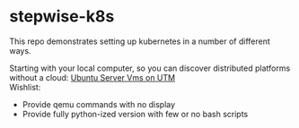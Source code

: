 # stepwise-k8s

This repo demonstrates setting up kubernetes in a number of different ways.  

Starting with your local computer, so you can discover distributed platforms without a cloud: 
[Ubuntu Server Vms on UTM](ubuntu-utm-vms/README.md)  
Wishlist: 
* Provide qemu commands with no display
* Provide fully python-ized version with few or no bash scripts
